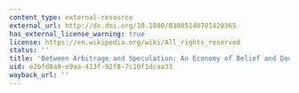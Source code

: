 ```yaml
---
content_type: external-resource
external_url: http://dx.doi.org/10.1080/03085140701428365
has_external_license_warning: true
license: https://en.wikipedia.org/wiki/All_rights_reserved
status: ''
title: 'Between Arbitrage and Speculation: An Economy of Belief and Doubt'
uid: e2bfd8a9-e9aa-413f-92f8-7c10f1dcaa33
wayback_url: ''
---
```

